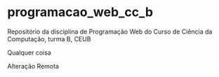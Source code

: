 # programacao_web_cc_b
Repositório da disciplina de Programação Web do Curso de Ciência da Computação, turma B, CEUB

Qualquer coisa

Alteração Remota
